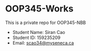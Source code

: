 # OOP345-Works
This is a private repo for OOP345-NBB

- Student Name: Siran Cao 
- Student ID: 159235209 
- Email: scao34@myseneca.ca 

